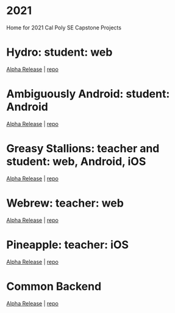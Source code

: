 # 2021
Home for 2021 Cal Poly SE Capstone Projects

# Hydro: student: web
[Alpha Release](https://connorboulais.gitbook.io/flipted-hydro/) | [repo]()

# Ambiguously Android: student: Android
[Alpha Release](https://flipted-android.gitbook.io/flipt-ed-android/) | [repo]()

# Greasy Stallions: teacher and student: web, Android, iOS
[Alpha Release](https://efukumoto17.gitbook.io/greasystallions-fliped/) | [repo]()

# Webrew: teacher: web
[Alpha Release](https://zzheng07.gitbook.io/flipted-webrew/) | [repo]()

# Pineapple: teacher: iOS
[Alpha Release](https://pineapple-1.gitbook.io/pineapple-flipt-ed/) | [repo]()

# Common Backend
[Alpha Release](https://zzheng07.gitbook.io/flipted-backend/) | [repo]()
